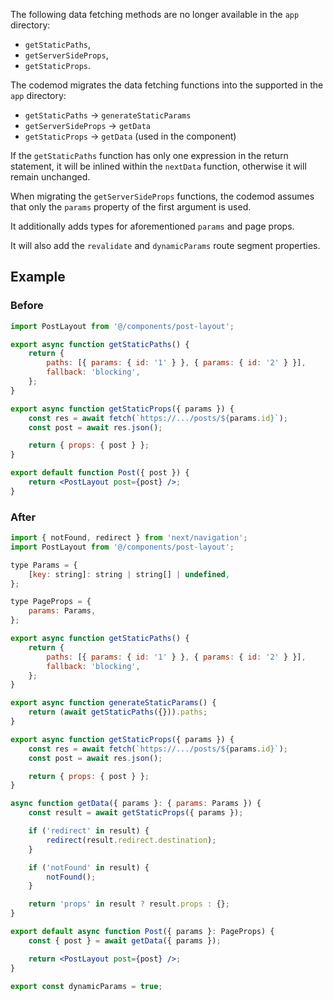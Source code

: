 The following data fetching methods are no longer available in the `app` directory:

-   `getStaticPaths`,
-   `getServerSideProps`,
-   `getStaticProps`.

The codemod migrates the data fetching functions into the supported in the `app` directory:

-   `getStaticPaths` -> `generateStaticParams`
-   `getServerSideProps` -> `getData`
-   `getStaticProps` -> `getData` (used in the component)

If the `getStaticPaths` function has only one expression in the return statement, it will be inlined within the `nextData` function, otherwise it will remain unchanged.

When migrating the `getServerSideProps` functions, the codemod assumes that only the `params` property of the first argument is used.

It additionally adds types for aforementioned `params` and page props.

It will also add the `revalidate` and `dynamicParams` route segment properties.

## Example

### Before

```jsx
import PostLayout from '@/components/post-layout';

export async function getStaticPaths() {
	return {
		paths: [{ params: { id: '1' } }, { params: { id: '2' } }],
		fallback: 'blocking',
	};
}

export async function getStaticProps({ params }) {
	const res = await fetch(`https://.../posts/${params.id}`);
	const post = await res.json();

	return { props: { post } };
}

export default function Post({ post }) {
	return <PostLayout post={post} />;
}
```

### After

```jsx
import { notFound, redirect } from 'next/navigation';
import PostLayout from '@/components/post-layout';

type Params = {
	[key: string]: string | string[] | undefined,
};

type PageProps = {
	params: Params,
};

export async function getStaticPaths() {
	return {
		paths: [{ params: { id: '1' } }, { params: { id: '2' } }],
		fallback: 'blocking',
	};
}

export async function generateStaticParams() {
	return (await getStaticPaths({})).paths;
}

export async function getStaticProps({ params }) {
	const res = await fetch(`https://.../posts/${params.id}`);
	const post = await res.json();

	return { props: { post } };
}

async function getData({ params }: { params: Params }) {
	const result = await getStaticProps({ params });

	if ('redirect' in result) {
		redirect(result.redirect.destination);
	}

	if ('notFound' in result) {
		notFound();
	}

	return 'props' in result ? result.props : {};
}

export default async function Post({ params }: PageProps) {
	const { post } = await getData({ params });

	return <PostLayout post={post} />;
}

export const dynamicParams = true;
```
